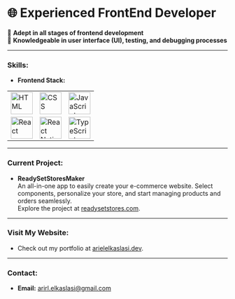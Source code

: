 # 🌐 **Experienced FrontEnd Developer**

🔹 **Adept in all stages of frontend development**  
🔹 **Knowledgeable in user interface (UI), testing, and debugging processes**

---

### **Skills:**
- **Frontend Stack:**  

<table>
  <tr>
    <td><img src="https://cdn.jsdelivr.net/gh/devicons/devicon/icons/html5/html5-original.svg" width="50" alt="HTML"/></td>
    <td><img src="https://cdn.jsdelivr.net/gh/devicons/devicon/icons/css3/css3-original.svg" width="50" alt="CSS"/></td>
    <td><img src="https://cdn.jsdelivr.net/gh/devicons/devicon/icons/javascript/javascript-original.svg" width="50" alt="JavaScript"/></td>
  </tr>
  <tr>
    <td><img src="https://cdn.jsdelivr.net/gh/devicons/devicon/icons/react/react-original.svg" width="50" alt="React"/></td>
    <td><img src="https://cdn.jsdelivr.net/gh/devicons/devicon/icons/react/react-original.svg" width="50" alt="React Native"/></td>
    <td><img src="https://cdn.jsdelivr.net/gh/devicons/devicon/icons/typescript/typescript-original.svg" width="50" alt="TypeScript"/></td>
  </tr>
</table>

---

### **Current Project:**
- **ReadySetStoresMaker**  
  An all-in-one app to easily create your e-commerce website. Select components, personalize your store, and start managing products and orders seamlessly.  
  Explore the project at [readysetstores.com](https://readysetstores.com).

---

### **Visit My Website:**
- Check out my portfolio at [arielelkaslasi.dev](https://arielelkaslasi.dev).

---

### **Contact:**
- **Email:** [arirl.elkaslasi@gmail.com](mailto:arirl.elkaslasi@gmail.com)
